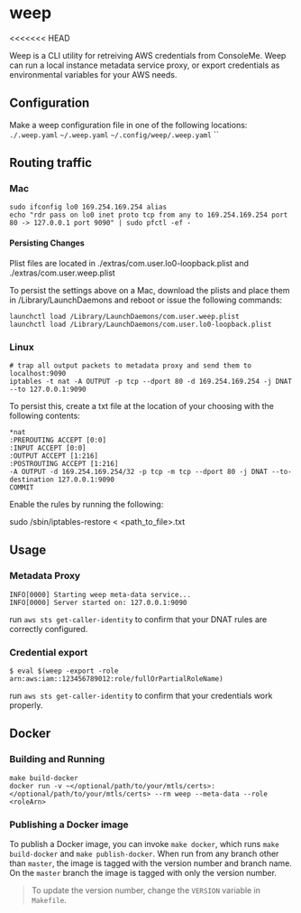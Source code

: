 # weep
<<<<<<< HEAD

Weep is a CLI utility for retreiving AWS credentials from ConsoleMe. Weep can run
a local instance metadata service proxy, or export credentials as environmental
variables for your AWS needs. 


## Configuration

Make a weep configuration file in one of the following locations:
`./.weep.yaml`
`~/.weep.yaml`
`~/.config/weep/.weep.yaml`
``
## Routing traffic

### Mac

```
sudo ifconfig lo0 169.254.169.254 alias
echo "rdr pass on lo0 inet proto tcp from any to 169.254.169.254 port 80 -> 127.0.0.1 port 9090" | sudo pfctl -ef -
```

#### Persisting Changes
Plist files are located in ./extras/com.user.lo0-loopback.plist and ./extras/com.user.weep.plist

To persist the settings above on a Mac, download the plists and place them in /Library/LaunchDaemons and
reboot or issue the following commands:

```
launchctl load /Library/LaunchDaemons/com.user.weep.plist
launchctl load /Library/LaunchDaemons/com.user.lo0-loopback.plist
```


### Linux

```
# trap all output packets to metadata proxy and send them to localhost:9090
iptables -t nat -A OUTPUT -p tcp --dport 80 -d 169.254.169.254 -j DNAT --to 127.0.0.1:9090
```

To persist this, create a txt file at the location of your choosing with the 
following contents:

```
*nat
:PREROUTING ACCEPT [0:0]
:INPUT ACCEPT [0:0]
:OUTPUT ACCEPT [1:216]
:POSTROUTING ACCEPT [1:216]
-A OUTPUT -d 169.254.169.254/32 -p tcp -m tcp --dport 80 -j DNAT --to-destination 127.0.0.1:9090
COMMIT
```

Enable the rules by running the following:

sudo /sbin/iptables-restore < <path_to_file>.txt

## Usage
### Metadata Proxy
```$ weep --meta-data --role arn:aws:iam::123456789012:role/exampleInstanceProfile
INFO[0000] Starting weep meta-data service...
INFO[0000] Server started on: 127.0.0.1:9090
```
run `aws sts get-caller-identity` to confirm that your DNAT rules are correctly configured.

### Credential export
```$ eval $(weep -export -role arn:aws:iam::123456789012:role/fullOrPartialRoleName)```

run `aws sts get-caller-identity` to confirm that your credentials work properly.

## Docker

### Building and Running

```
make build-docker
docker run -v ~</optional/path/to/your/mtls/certs>:</optional/path/to/your/mtls/certs> --rm weep --meta-data --role <roleArn>
```

### Publishing a Docker image

To publish a Docker image, you can invoke `make docker`, which runs `make build-docker` and `make publish-docker`. When run from any branch other than `master`, the image is tagged with the version number and branch name. On the `master` branch the image is tagged with only the version number.

> To update the version number, change the `VERSION` variable in `Makefile`.
